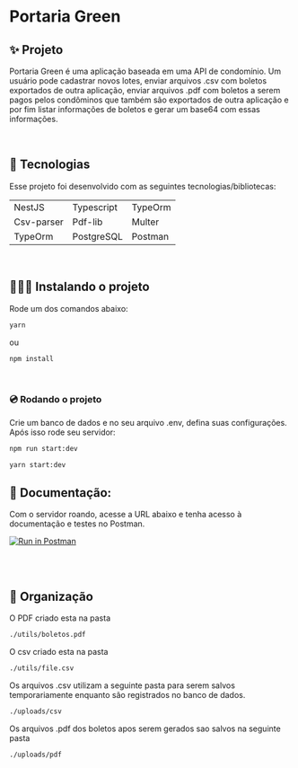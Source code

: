 # Portaria Green

## ✨ Projeto

Portaria Green é uma aplicação baseada em uma API de condomínio. Um usuário pode cadastrar novos lotes, enviar arquivos .csv com boletos exportados de outra aplicação, enviar arquivos .pdf com boletos a serem pagos pelos condôminos que também são exportados de outra aplicação e por fim listar informações de boletos e gerar um base64 com essas informações. 

<br>


## 🚀 Tecnologias

Esse projeto foi desenvolvido com as seguintes tecnologias/bibliotecas:

<table border="0">
 <tr>
<td> NestJS</td>
<td> Typescript</td>
<td> TypeOrm</td>
 </tr>
  <tr>
<td> Csv-parser</td>
<td> Pdf-lib</td>
<td> Multer</td>
 </tr>
  <tr>
<td> TypeOrm</td>
<td> PostgreSQL</td>
<td> Postman</td>
 </tr>
 
</table>

<br>

## 👨🏻‍💻 Instalando o projeto

Rode um dos comandos abaixo:

```cl
yarn
```

ou

```cl
npm install
```

<br>

### 💿 Rodando o projeto

Crie um banco de dados e no seu arquivo .env, defina suas configurações.
Após isso rode seu servidor:

```cl
npm run start:dev
```

```cl
yarn start:dev
```




## 📜 Documentação:

Com o servidor roando, acesse a URL abaixo e tenha acesso à documentação e testes no Postman.

[![Run in Postman](https://run.pstmn.io/button.svg)](https://www.postman.com/bold-star-835522/workspace/my-workspace/documentation/11009484-85ccb0d2-0f4d-4500-a5dd-f29ad505e77c?entity=&branch=&version=)


<br>
<br>

## 📅 Organização

O PDF criado esta na pasta
```cl
./utils/boletos.pdf
``` 
O csv criado esta na pasta
```cl
./utils/file.csv
``` 

Os arquivos .csv utilizam a seguinte pasta para serem salvos temporariamente enquanto são registrados no banco de dados.
```cl
./uploads/csv
``` 

Os arquivos .pdf dos boletos apos serem gerados sao salvos na seguinte pasta
```cl
./uploads/pdf
``` 

<br>
<br>